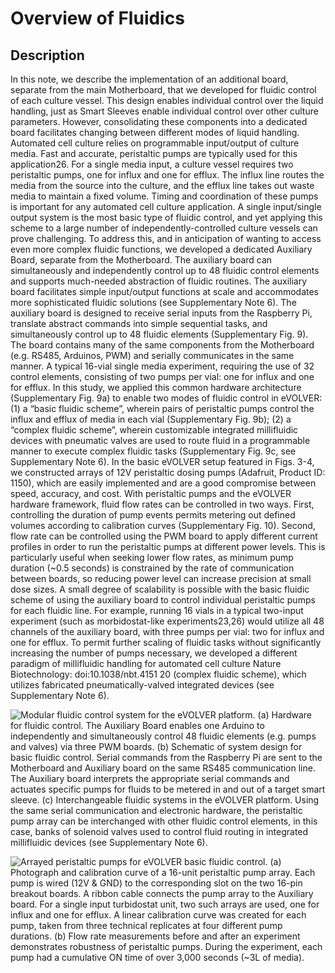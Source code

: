 # Overview of Fluidics

## Description

In this note, we describe the implementation of an additional board, separate from the main Motherboard, that we developed for fluidic control of each culture vessel. This design enables individual control over the liquid handling, just as Smart Sleeves enable individual control over other culture parameters. However, consolidating these components into a dedicated board facilitates changing between different modes of liquid handling. Automated cell culture relies on programmable input/output of culture media. Fast and accurate, peristaltic pumps are typically used for this application26. For a single media input, a culture vessel requires two peristaltic pumps, one for influx and one for efflux. The influx line routes the media from the source into the culture, and the efflux line takes out waste media to maintain a fixed volume. Timing and coordination of these pumps is important for any automated cell culture application. A single input/single output system is the most basic type of fluidic control, and yet applying this scheme to a large number of independently-controlled culture vessels can prove challenging. To address this, and in anticipation of wanting to access even more complex fluidic functions, we developed a dedicated Auxiliary Board, separate from the Motherboard. The auxiliary board can simultaneously and independently control up to 48 fluidic control elements and supports much-needed abstraction of fluidic routines. The auxiliary board facilitates simple input/output functions at scale and accommodates more sophisticated fluidic solutions (see Supplementary Note 6). The auxiliary board is designed to receive serial inputs from the Raspberry Pi, translate abstract commands into simple sequential tasks, and simultaneously control up to 48 fluidic elements (Supplementary Fig. 9). The board contains many of the same components from the Motherboard (e.g. RS485, Arduinos, PWM) and serially communicates in the same manner. A typical 16-vial single media experiment, requiring the use of 32 control elements, consisting of two pumps per vial: one for influx and one for efflux. In this study, we applied this common hardware architecture (Supplementary Fig. 9a) to enable two modes of fluidic control in eVOLVER: (1) a “basic fluidic scheme”, wherein pairs of peristaltic pumps control the influx and efflux of media in each vial (Supplementary Fig. 9b); (2) a “complex fluidic scheme”, wherein customizable integrated millifluidic devices with pneumatic valves are used to route fluid in a programmable manner to execute complex fluidic tasks (Supplementary Fig. 9c, see Supplementary Note 6). In the basic eVOLVER setup featured in Figs. 3-4, we constructed arrays of 12V peristaltic dosing pumps (Adafruit, Product ID: 1150), which are easily implemented and are a good compromise between speed, accuracy, and cost. With peristaltic pumps and the eVOLVER hardware framework, fluid flow rates can be controlled in two ways. First, controlling the duration of pump events permits metering out defined volumes according to calibration curves (Supplementary Fig. 10). Second, flow rate can be controlled using the PWM board to apply different current profiles in order to run the peristaltic pumps at different power levels. This is particularly useful when seeking lower flow rates, as minimum pump duration (\~0.5 seconds) is constrained by the rate of communication between boards, so reducing power level can increase precision at small dose sizes. A small degree of scalability is possible with the basic fluidic scheme of using the auxiliary board to control individual peristaltic pumps for each fluidic line. For example, running 16 vials in a typical two-input experiment (such as morbidostat-like experiments23,26) would utilize all 48 channels of the auxiliary board, with three pumps per vial: two for influx and one for efflux. To permit further scaling of fluidic tasks without significantly increasing the number of pumps necessary, we developed a different paradigm of millifluidic handling for automated cell culture Nature Biotechnology: doi:10.1038/nbt.4151 20 (complex fluidic scheme), which utilizes fabricated pneumatically-valved integrated devices (see Supplementary Note 6).

![Modular fluidic control system for the eVOLVER platform. (a) Hardware for fluidic control. The Auxiliary Board enables one Arduino to independently and simultaneously control 48 fluidic elements (e.g. pumps and valves) via three PWM boards. (b) Schematic of system design for basic fluidic control. Serial commands from the Raspberry Pi are sent to the Motherboard and Auxiliary board on the same RS485 communication line. The Auxiliary board interprets the appropriate serial commands and actuates specific pumps for fluids to be metered in and out of a target smart sleeve. (c) Interchangeable fluidic systems in the eVOLVER platform. Using the same serial communication and electronic hardware, the peristaltic pump array can be interchanged with other fluidic control elements, in this case, banks of solenoid valves used to control fluid routing in integrated millifluidic devices (see Supplementary Note 6).](<../../.gitbook/assets/image (9).png>)

![Arrayed peristaltic pumps for eVOLVER basic fluidic control. (a) Photograph and calibration curve of a 16-unit peristaltic pump array. Each pump is wired (12V & GND) to the corresponding slot on the two 16-pin breakout boards. A ribbon cable connects the pump array to the Auxiliary board. For a single input turbidostat unit, two such arrays are used, one for influx and one for efflux. A linear calibration curve was created for each pump, taken from three technical replicates at four different pump durations. (b) Flow rate measurements before and after an experiment demonstrates robustness of peristaltic pumps. During the experiment, each pump had a cumulative ON time of over 3,000 seconds (\~3L of media).](<../../.gitbook/assets/image (16).png>)

